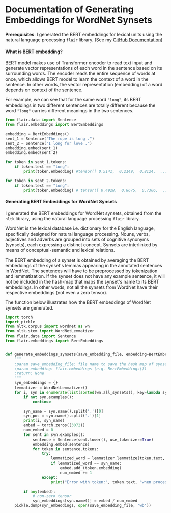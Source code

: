 # Documentation of Generating Embeddings for WordNet Synsets

**Prerequisites**: I generated the BERT embeddings for lexical units using the natural language processing `flair` library. (See my [GitHub Documentation](https://github.com/yongzx/GSoC-2019-FrameNet/blob/master/Documentation%20of%20Generating%20Embeddings%20for%20FrameNet%20Lexical%20Units.md))

#### What is BERT embedding?
BERT model makes use of Transformer encoder to read text input and generate vector representations of each word in the sentence based on its surrounding words. The encoder reads the entire sequence of words at once, which allows BERT model to learn the context of a word in the sentence. In other words, the vector representation (embedding) of a word depends on context of the sentence. 

For example, we can see that for the same word `"long"`, its BERT embeddings in two different sentences are totally different because the word `"long"` carries different meanings in the two sentences.
```python
from flair.data import Sentence
from flair.embeddings import BertEmbeddings

embedding = BertEmbeddings()
sent_1 = Sentence("The rope is long .")
sent_2 = Sentence("I long for love .")
embedding.embed(sent_1)
embedding.embed(sent_2)

for token in sent_1.tokens:
    if token.text == "long":
        print(token.embedding) #tensor([ 0.5141,  0.2149,  0.8124,  ..., -0.1647,  0.2265,  0.0461])

for token in sent_2.tokens:
    if token.text == "long":
        print(token.embedding) # tensor([ 0.4928,  0.8675,  0.7306,  ..., -0.5213,  0.0706, -0.0010])
```

#### Generating BERT Embeddings for WordNet Synsets
I generated the BERT embeddings for WordNet synsets, obtained from the `nltk` library, using the natural language processing `flair` library. 

WordNet is the lexical database i.e. dictionary for the English language, specifically designed for natural language processing. Nouns, verbs, adjectives and adverbs are grouped into sets of cognitive synonyms (synsets), each expressing a distinct concept. Synsets are interlinked by means of conceptual-semantic and lexical relations.

The BERT embedding of a synset is obtained by averaging the BERT embeddings of the synset's lemmas appearing in the annotated sentences in WordNet. The sentences will have to be preprocessed by tokenization and lemmatization. If the synset does not have any example sentence, it will not be included in the hash-map that maps the synset's name to its BERT embeddings. In other words, not all the synsets from WordNet have their respective embeddings (not even a zero tensor). 

The function below illustrates how the BERT embeddings of WordNet synsets are generated. 

```python
import torch
import pickle
from nltk.corpus import wordnet as wn
from nltk.stem import WordNetLemmatizer
from flair.data import Sentence
from flair.embeddings import BertEmbeddings


def generate_embeddings_synsets(save_embedding_file, embedding=BertEmbeddings()):
    """
    :param save_embedding_file: file name to save the hash map of synsets' names mapped to their respective embeddings
    :param embedding: flair.embeddings (e.g. BertEmbeddings())
    :return: None
    """
    syn_embeddings = {}
    lemmatizer = WordNetLemmatizer()
    for i, syn in enumerate(list(sorted(wn.all_synsets(), key=lambda syn: syn.name()))):
        if not syn.examples():
            continue

        syn_name = syn.name().split('.')[0]
        syn_pos = syn.name().split('.')[1]
        print(i, syn_name)
        embed = torch.zeros((3072))
        num_embed = 0
        for sent in syn.examples():
            sentence = Sentence(sent.lower(), use_tokenizer=True)
            embedding.embed(sentence)
            for token in sentence.tokens:
                try:
                    lemmatized_word = lemmatizer.lemmatize(token.text, syn_pos)
                    if lemmatized_word == syn_name:
                        embed.add_(token.embedding)
                        num_embed += 1
                except:
                    print("Error with token:", token.text, "when processing", syn.name())

        if any(embed):
            # non-zero tensor
            syn_embeddings[syn.name()] = embed / num_embed
    pickle.dump(syn_embeddings, open(save_embedding_file, 'wb'))
```

